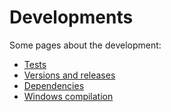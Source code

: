 # Developments

Some pages about the development:

* [Tests](tests.md)
* [Versions and releases](versions-and-releases.md)
* [Dependencies](dependencies.md)
* [Windows compilation](windows-compilation.md)